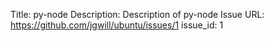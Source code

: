 Title: py-node
Description: Description of py-node
Issue URL: https://github.com/jgwill/ubuntu/issues/1
issue_id: 1
